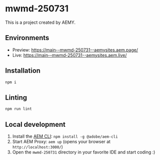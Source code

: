 # mwmd-250731

This is a project created by AEMY.

## Environments

- Preview: https://main--mwmd-250731--aemysites.aem.page/
- Live: https://main--mwmd-250731--aemysites.aem.live/

## Installation

```sh
npm i
```

## Linting

```sh
npm run lint
```

## Local development

1. Install the [AEM CLI](https://github.com/adobe/helix-cli): `npm install -g @adobe/aem-cli`
1. Start AEM Proxy: `aem up` (opens your browser at `http://localhost:3000/`)
1. Open the `mwmd-250731` directory in your favorite IDE and start coding :)